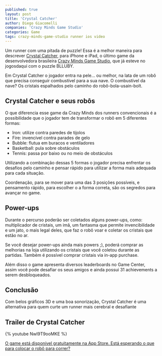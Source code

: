 ```yaml
---
published: true
layout: post
title: 'Crystal Catcher'
author: Diego Giacomelli
companies: 'Crazy Minds Game Studio'
categories: Game
tags: crazy-minds-game-studio runner ios video
---
```

Um runner com uma pitada de puzzle! Essa é a melhor maneira para descrever [Crystal Catcher](http://site.crazyminds.net/p/crystal-catcher.html), para iPhone e iPad, o último game da desenvolvedora brasileira [Crazy Minds Game Studio](http://site.crazyminds.net), que já esteve no jogosdaqui com o puzzle BLLUBY.

Em Crystal Catcher o jogador entra na pele… ou melhor, na lata de um robô que precisa conseguir combustível para a sua nave. O combustível da nave? Os cristais espalhados pelo caminho do robô-bola-usain-bolt.

## Crystal Catcher e seus robôs
O que diferencia esse game da Crazy Minds dos runners convencionais é a possibilidade que o jogador tem de transformar o robô em 5 diferentes formas:

* Iron: utilize contra paredes de tijolos
* Fire: invencível contra parades de gelo
* Bubble: flutua em buracos e ventiladores
* Basketball: pula sobre obstáculos
* Tennis: passa por baixo ou no meio de obstáculos

Utilizando a combinação dessas 5 formas o jogador precisa enfrentar os desafios pelo caminho e pensar rápido para utilizar a forma mais adequada para cada situação.

Coordenação, para se mover para uma das 3 posições possíveis, e pensamento rápido, para escolher o a forma correta, são os segredos para avançar no game.

## Power-ups
Durante o percurso poderão ser coletados alguns power-ups, como: multiplicador de cristais, um imã, um fantasma que permite invencibilidade e um jato, o mais legal deles, que faz o robô voar e coletar os cristais que estão no ar.

Se você desejar power-ups ainda mais powers ;), poderá comprar as melhorias na loja utilizando os cristais que você coletou durante as partidas. Também é possível comprar cristais via in-app purchase.

Além disso o game apresenta diversos leaderboards no Game Center, assim você pode desafiar os seus amigos e ainda possui 31 achievements a serem desbloqueados.


## Conclusão
Com belos gráficos 3D e uma boa sonorização, Crystal Catcher é uma alternativa para quem curte um runner mais cerebral e desafiante

## Trailer de Crystal Catcher

{% youtube NwI9T9ooMKE %}

[O game está disponível gratuitamente na App Store. Está esperando o que para colocar o robô para correr?](http://itunes.apple.com/us/app/crystal-catcher/id543078952?l=pt&amp;ls=1&amp;mt=8)
